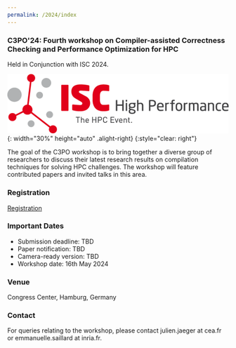 ```yaml
---
permalink: /2024/index
---
```


<!-- ![Banner](/assets/banner_hamburg.jpg){:height="auto" width="100%"} -->

### C3PO'24: Fourth workshop on Compiler-assisted Correctness Checking and Performance Optimization for HPC

Held in Conjunction with ISC 2024.

![ISC2024](/assets/ISC2024_Logo.png){: width="30%" height="auto" .alight-right}
{:style="clear: right"}

The goal of the C3PO workshop is to bring together a diverse group of
researchers to discuss their latest research results on compilation techniques
for solving HPC challenges. The workshop will feature contributed papers and
invited talks in this area.

### Registration

[Registration](https://www.isc-hpc.com/registration-2024.html)

### Important Dates

<!-- - Submission deadline: 21st February 2022 AoE -->
<!-- - Submission deadline: ~~21st February 2022 AoE~~ 28th February 2022 AoE -->
- Submission deadline: TBD
- Paper notification: TBD
- Camera-ready version: TBD
- Workshop date: 16th May 2024
<!--[Submission Website](https://easychair.org/conferences/?conf=c3po22) -->

### Venue
Congress Center, Hamburg, Germany

### Contact

For queries relating to the workshop, please contact julien.jaeger at cea.fr or emmanuelle.saillard at inria.fr.
